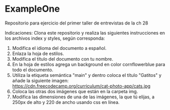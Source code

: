# ExampleOne
Repositorio para ejercicio del primer taller de entrevistas de la ch 28

Indicaciones: 
Clona este repositorio y realiza las siguientes instrucciones en los archivos index y styles, según corresponda:

1. Modifica el idioma del documento a español.
2. Enlaza la hoja de estilos.
3. Modifica el título del documento con tu nombre.
4. En la hoja de estilos agrega un background en color cornflowerblue para todo el documento.
5. Utiliza la etiqueta semántica "main" y dentro coloca el título "Gatitos" y añade la siguiente imagen: https://cdn.freecodecamp.org/curriculum/cat-photo-app/cats.jpg
6. Coloca las otras dos imágenes que están en la carpeta img.
7. Modifica las dimensiones de una de las imágenes, la que tú elijas, a 250px de alto y 220 de ancho usando css en línea.
